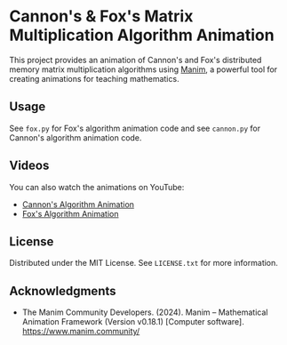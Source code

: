 # Cannon's & Fox's Matrix Multiplication Algorithm Animation

This project provides an animation of Cannon's and Fox's distributed memory matrix multiplication algorithms using [Manim](https://github.com/ManimCommunity/manim), a powerful tool for creating animations for teaching mathematics.

## Usage

See `fox.py` for Fox's algorithm animation code and see `cannon.py` for Cannon's algorithm animation code.

## Videos

You can also watch the animations on YouTube:

- [Cannon's Algorithm Animation](https://youtu.be/6r6uPImUUBQ)
- [Fox's Algorithm Animation](https://youtu.be/ig43BZI4ybw)

## License

Distributed under the MIT License. See `LICENSE.txt` for more information.

## Acknowledgments

- The Manim Community Developers. (2024). Manim – Mathematical Animation Framework (Version v0.18.1) [Computer software]. https://www.manim.community/
